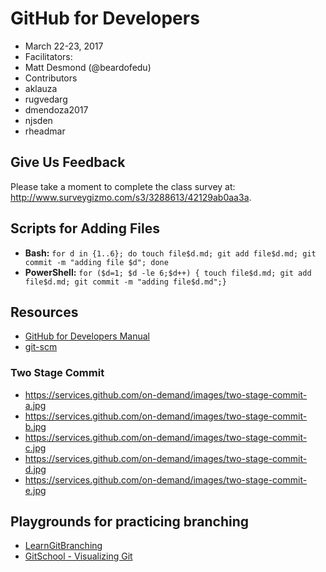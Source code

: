 # GitHub for Developers

- March 22-23, 2017
- Facilitators:
 - Matt Desmond (@beardofedu)
- Contributors
 - aklauza
 - rugvedarg
 - dmendoza2017
 - njsden
 - rheadmar

## Give Us Feedback

Please take a moment to complete the class survey at: http://www.surveygizmo.com/s3/3288613/42129ab0aa3a.

## Scripts for Adding Files

- **Bash:** `for d in {1..6}; do touch file$d.md; git add file$d.md; git commit -m "adding file $d"; done`
- **PowerShell:** `for ($d=1; $d -le 6;$d++) { touch file$d.md; git add file$d.md; git commit -m "adding file$d.md";}`

## Resources

- [GitHub for Developers Manual](github-for-developers-student-manual.pdf)
- [git-scm](https://git-scm.com)

### Two Stage Commit
- https://services.github.com/on-demand/images/two-stage-commit-a.jpg
- https://services.github.com/on-demand/images/two-stage-commit-b.jpg
- https://services.github.com/on-demand/images/two-stage-commit-c.jpg
- https://services.github.com/on-demand/images/two-stage-commit-d.jpg
- https://services.github.com/on-demand/images/two-stage-commit-e.jpg

## Playgrounds for practicing branching
- [LearnGitBranching](http://learngitbranching.js.org/?NODEMO)
- [GitSchool - Visualizing Git](http://git-school.github.io/visualizing-git/)



